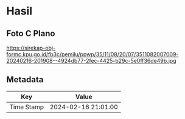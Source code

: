 # Hasil

## Foto C Plano

https://sirekap-obj-formc.kpu.go.id/fb3c/pemilu/ppwp/35/11/08/20/07/3511082007009-20240216-201908--4924db77-2fec-4425-b29c-5e0ff36de49b.jpg


## Metadata

| Key        | Value               |
| ---------- | ------------------- |
| Time Stamp | 2024-02-16 21:01:00 |



